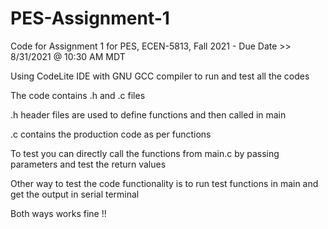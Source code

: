 # PES-Assignment-1
Code for Assignment 1 for PES, ECEN-5813, Fall 2021 - Due Date >> 8/31/2021 @ 10:30 AM MDT

Using CodeLite IDE with GNU GCC compiler to run and test all the codes

The code contains .h and .c files 

.h header files are used to define functions and then called in main 

.c contains the production code as per functions

To test you can directly call the functions from main.c by passing parameters and test the return values

Other way to test the code functionality is to run test functions in main and get the output in serial terminal

Both ways works fine !!

